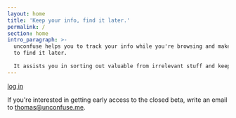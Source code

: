 ```yaml
---
layout: home
title: 'Keep your info, find it later.'
permalink: /
section: home
intro_paragraph: >-
  unconfuse helps you to track your info while you're browsing and makes it easy
  to find it later.
  
  It assists you in sorting out valuable from irrelevant stuff and keeping it organized.
---
```


[log in](https://app.unconfuse.me)

If you're interested in getting early access to the closed beta, write an email to [thomas@unconfuse.me](mailto:thomas@unconfuse.me).
